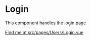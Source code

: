 # Login

This component handles the login page

[Find me at src/pages/Users/Login.vue](https://github.com/FAIRsharing/fairsharing.github.io/tree/newtest/src/pages/Users/Login.vue)